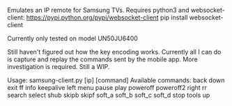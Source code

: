 Emulates an IP remote for Samsung TVs. Requires python3 and websocket-client:
https://pypi.python.org/pypi/websocket-client
pip install websocket-client

Currently only tested on model UN50JU6400

Still haven't figured out how the key encoding works. Currently all I can do
is capture and replay the commands sent by the mobile app. More investigation
is required. Still a WIP.

<MTMarkdownOptions output='raw'>
Usage: samsung-client.py [ip] [command]
Available commands:
back
down
exit
ff
info
keepalive
left
menu
pause
play
poweroff
poweroff2
right
rr
search
select
shub
skipb
skipf
soft_a
soft_b
soft_c
soft_d
stop
tools
up
</MTMarkdownOptions>
